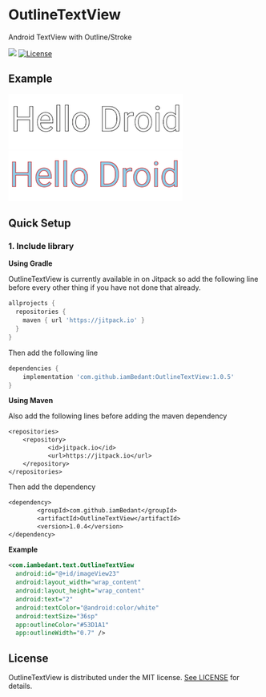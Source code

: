 # OutlineTextView
Android TextView with Outline/Stroke

[![](https://jitpack.io/v/iamBedant/OutlineTextView.svg)](https://jitpack.io/#iamBedant/OutlineTextView)
[![License](https://img.shields.io/badge/License-MIT-blue.svg)](https://github.com/iamBedant/OutlineTextView/blob/master/LICENSE)

## Example
<img src="sc/s1.png" alt="Example 1" >&nbsp;&nbsp;&nbsp;&nbsp;&nbsp; <br />
<img src="sc/s2.png" alt="Example 2" >&nbsp;&nbsp;&nbsp;&nbsp;&nbsp;

## Quick Setup
### 1. Include library

**Using Gradle**

OutlineTextView is currently available in on Jitpack so add the following line before every other thing if you have not done that already.

```gradle
allprojects {
  repositories {
    maven { url 'https://jitpack.io' }
  }
}
```
	
Then add the following line 

``` gradle
dependencies {
	implementation 'com.github.iamBedant:OutlineTextView:1.0.5'
}
```

**Using Maven**

Also add the following lines before adding the maven dependency

```maven
<repositories>
	<repository>
		   <id>jitpack.io</id>
		   <url>https://jitpack.io</url>
	</repository>
</repositories>
```
Then add the dependency

``` maven
<dependency>
	    <groupId>com.github.iamBedant</groupId>
	    <artifactId>OutlineTextView</artifactId>
	    <version>1.0.4</version>
</dependency>
```

**Example**

```xml
<com.iambedant.text.OutlineTextView
  android:id="@+id/imageView23"
  android:layout_width="wrap_content"
  android:layout_height="wrap_content"
  android:text="2"
  android:textColor="@android:color/white"
  android:textSize="36sp"
  app:outlineColor="#53D1A1"
  app:outlineWidth="0.7" />
```

## License

OutlineTextView is distributed under the MIT license. [See LICENSE](https://github.com/iamBedant/OutlineTextView/blob/master/LICENSE) for details.
